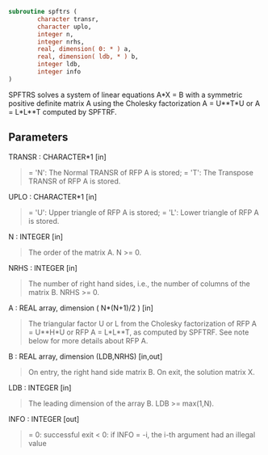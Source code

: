 ```fortran
subroutine spftrs (
        character transr,
        character uplo,
        integer n,
        integer nrhs,
        real, dimension( 0: * ) a,
        real, dimension( ldb, * ) b,
        integer ldb,
        integer info
)
```

SPFTRS solves a system of linear equations A\*X = B with a symmetric
positive definite matrix A using the Cholesky factorization
A = U\*\*T\*U or A = L\*L\*\*T computed by SPFTRF.

## Parameters
TRANSR : CHARACTER\*1 [in]
> = 'N':  The Normal TRANSR of RFP A is stored;
> = 'T':  The Transpose TRANSR of RFP A is stored.

UPLO : CHARACTER\*1 [in]
> = 'U':  Upper triangle of RFP A is stored;
> = 'L':  Lower triangle of RFP A is stored.

N : INTEGER [in]
> The order of the matrix A.  N >= 0.

NRHS : INTEGER [in]
> The number of right hand sides, i.e., the number of columns
> of the matrix B.  NRHS >= 0.

A : REAL array, dimension ( N\*(N+1)/2 ) [in]
> The triangular factor U or L from the Cholesky factorization
> of RFP A = U\*\*H\*U or RFP A = L\*L\*\*T, as computed by SPFTRF.
> See note below for more details about RFP A.

B : REAL array, dimension (LDB,NRHS) [in,out]
> On entry, the right hand side matrix B.
> On exit, the solution matrix X.

LDB : INTEGER [in]
> The leading dimension of the array B.  LDB >= max(1,N).

INFO : INTEGER [out]
> = 0:  successful exit
> < 0:  if INFO = -i, the i-th argument had an illegal value
